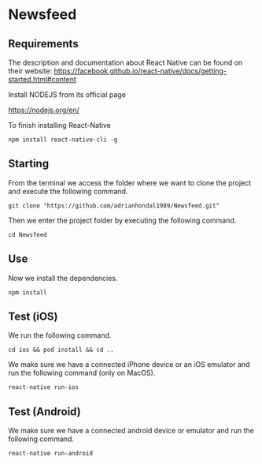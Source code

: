 # Newsfeed

## Requirements

The description and documentation about React Native can be found on their website: https://facebook.github.io/react-native/docs/getting-started.html#content


Install NODEJS from its official page

https://nodejs.org/en/

To finish installing React-Native

```
npm install react-native-cli -g
```

## Starting

From the terminal we access the folder where we want to clone the project and execute the following command.

```
git clone "https://github.com/adrianhondal1989/Newsfeed.git"
```

Then we enter the project folder by executing the following command.

```
cd Newsfeed
```

## Use

Now we install the dependencies.

```
npm install
```

## Test (iOS)

We run the following command.

```
cd ios && pod install && cd ..
```

We make sure we have a connected iPhone device or an iOS emulator and run the following command (only on MacOS).

```
react-native run-ios
```

## Test (Android)

We make sure we have a connected android device or emulator and run the following command.

```
react-native run-android
```
